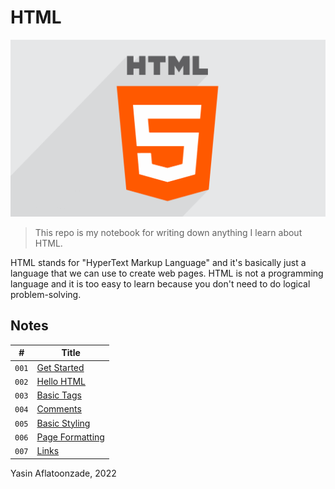 # HTML

![HTML Logo](media/html-logo.png)

> This repo is my notebook for writing down anything I learn about HTML.

HTML stands for "HyperText Markup Language" and it's basically just a language that we can use to create web pages. HTML is not a programming language and it is too easy to learn because you don't need to do logical problem-solving.

## Notes

|#    |Title                                      |
| --- | ----------------------------------------- |
|`001`|[Get Started](notes/GetStarted.md)         |
|`002`|[Hello HTML](notes/HelloHTML.md)           |
|`003`|[Basic Tags](notes/BasicTags.md)           |
|`004`|[Comments](notes/Comments.md)              |
|`005`|[Basic Styling](notes/BasicStyling.md)     |
|`006`|[Page Formatting](notes/PageFormatting.md) |
|`007`|[Links](notes/Links.md)                    |

Yasin Aflatoonzade, 2022
